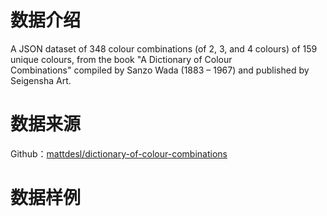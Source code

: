# 数据介绍


A JSON dataset of 348 colour combinations (of 2, 3, and 4 colours) of 159 unique colours, from the book "A Dictionary of Colour Combinations" compiled by Sanzo Wada (1883 – 1967) and published by Seigensha Art.



# 数据来源
Github：[mattdesl/dictionary-of-colour-combinations](https://github.com/mattdesl/dictionary-of-colour-combinations)

# 数据样例